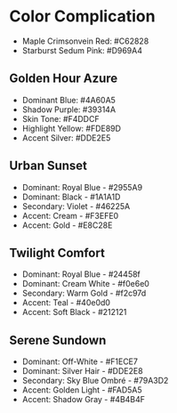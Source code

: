 # Color Complication

- Maple Crimsonvein Red: #C62828
- Starburst Sedum Pink: #D969A4

## Golden Hour Azure

- Dominant Blue: #4A60A5
- Shadow Purple: #39314A
- Skin Tone: #F4DDCF
- Highlight Yellow: #FDE89D
- Accent Silver: #DDE2E5

## Urban Sunset

- Dominant: Royal Blue - #2955A9
- Dominant: Black - #1A1A1D
- Secondary: Violet - #46225A
- Accent: Cream - #F3EFE0
- Accent: Gold - #E8C28E

## Twilight Comfort

- Dominant: Royal Blue - #24458f
- Dominant: Cream White - #f0e6e0
- Secondary: Warm Gold - #f2c97d
- Accent: Teal - #40e0d0
- Accent: Soft Black - #212121

## Serene Sundown

- Dominant: Off-White - #F1ECE7
- Dominant: Silver Hair - #DDE2E8
- Secondary: Sky Blue Ombré - #79A3D2
- Accent: Golden Light - #FAD5A5
- Accent: Shadow Gray - #4B4B4F